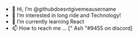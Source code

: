 - 👋 Hi, I’m @githubdoesntgivemeausername
- 👀 I’m interested in long ride and Technology!
- 🌱 I’m currently learning React 
- 📫 How to reach me ... [" Ash "#9455 on discord]

<!---
githubdoesntgivemeausername/githubdoesntgivemeausername is a ✨ special ✨ repository because its `README.md` (this file) appears on your GitHub profile.
You can click the Preview link to take a look at your changes.
--->
